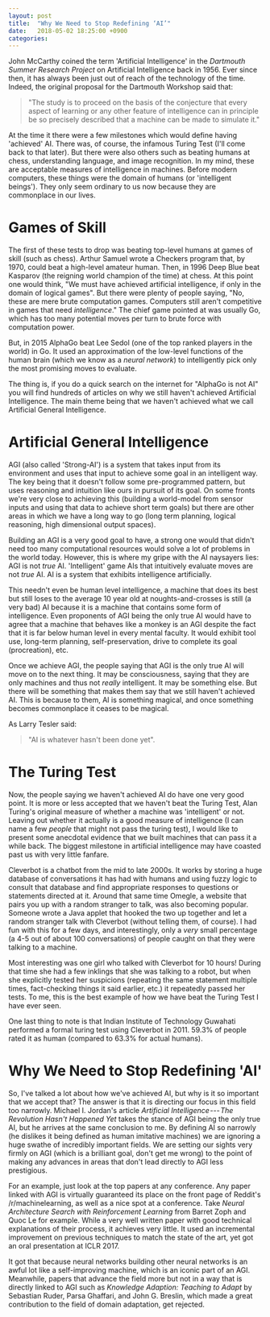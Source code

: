 ```yaml
---
layout: post
title:  "Why We Need to Stop Redefining ‘AI’"
date:   2018-05-02 18:25:00 +0900
categories:
---
```

John McCarthy coined the term 'Artificial Intelligence' in the *Dartmouth Summer Research Project* on Artificial Intelligence back in 1956. Ever since then, it has always been just out of reach of the technology of the time. Indeed, the original proposal for the Dartmouth Workshop said that:

> "The study is to proceed on the basis of the conjecture that every aspect of learning or any other feature of intelligence can in principle be so precisely described that a machine can be made to simulate it."

At the time it there were a few milestones which would define having 'achieved' AI. There was, of course, the infamous Turing Test (I'll come back to that later). But there were also others such as beating humans at chess, understanding language, and image recognition. In my mind, these are acceptable measures of intelligence in machines. Before modern computers, these things were the domain of humans (or 'intelligent beings'). They only seem ordinary to us now because they are commonplace in our lives.

Games of Skill
==============

The first of these tests to drop was beating top-level humans at games of skill (such as chess). Arthur Samuel wrote a Checkers program that, by 1970, could beat a high-level amateur human. Then, in 1996 Deep Blue beat Kasparov (the reigning world champion of the time) at chess. At this point one would think, "We must have achieved artificial intelligence, if only in the domain of logical games". But there were plenty of people saying, "No, these are mere brute computation games. Computers still aren't competitive in games that need *intelligence*." The chief game pointed at was usually Go, which has too many potential moves per turn to brute force with computation power.

But, in 2015 AlphaGo beat Lee Sedol (one of the top ranked players in the world) in Go. It used an approximation of the low-level functions of the human brain (which we know as a *neural network*) to intelligently pick only the most promising moves to evaluate.

The thing is, if you do a quick search on the internet for "AlphaGo is not AI" you will find hundreds of articles on why we still haven't achieved Artificial Intelligence. The main theme being that we haven't achieved what we call Artificial General Intelligence.

Artificial General Intelligence
===============================
AGI (also called 'Strong-AI') is a system that takes input from its environment and uses that input to achieve some goal in an intelligent way. The key being that it doesn't follow some pre-programmed pattern, but uses reasoning and intuition like ours in pursuit of its goal. On some fronts we're very close to achieving this (building a world-model from sensor inputs and using that data to achieve short term goals) but there are other areas in which we have a long way to go (long term planning, logical reasoning, high dimensional output spaces).

Building an AGI is a very good goal to have, a strong one would that didn't need too many computational resources would solve a lot of problems in the world today. However,  this is where my gripe with the AI naysayers lies: AGI is not *true* AI. 'Intelligent' game AIs that intuitively evaluate moves are not *true* AI. AI is a system that exhibits intelligence artificially.

This needn't even be human level intelligence, a machine that does its best but still loses to the average 10 year old at noughts-and-crosses is still (a very bad) AI because it is a machine that contains some form of intelligence. Even proponents of AGI being the only true AI would have to agree that a machine that behaves like a monkey is an AGI despite the fact that it is far below human level in every mental faculty. It would exhibit tool use, long-term planning, self-preservation, drive to complete its goal (procreation), etc.

Once we achieve AGI, the people saying that AGI is the only true AI will move on to the next thing. It may be consciousness, saying that they are only machines and thus not *really* intelligent. It may be something else. But there will be something that makes them say that we still haven't achieved AI. This is because to them, AI is something magical, and once something becomes commonplace it ceases to be magical.

As Larry Tesler said:
> "AI is whatever hasn't been done yet".

The Turing Test
===============

Now, the people saying we haven't achieved AI do have one very good point. It is more or less accepted that we haven't beat the Turing Test, Alan Turing's original measure of whether a machine was 'intelligent' or not. Leaving out whether it actually is a good measure of intelligence (I can name a few *people* that might not pass the turing test), I would like to present some anecdotal evidence that we built machines that can pass it a while back. The biggest milestone in artificial intelligence may have coasted past us with very little fanfare.

Cleverbot is a chatbot from the mid to late 2000s. It works by storing a huge database of conversations it has had with humans and using fuzzy logic to consult that database and find appropriate responses to questions or statements directed at it. Around that same time Omegle, a website that pairs you up with a random stranger to talk, was also becoming popular. Someone wrote a Java applet that hooked the two up together and let a random stranger talk with Cleverbot (without telling them, of course). I had fun with this for a few days, and interestingly, only a *very* small percentage (a 4-5 out of about 100 conversations) of people caught on that they were talking to a machine.

Most interesting was one girl who talked with Cleverbot for 10 hours! During that time she had a few inklings that she was talking to a robot, but when she explicitly tested her suspicions (repeating the same statement multiple times, fact-checking things it said earlier, etc.) it repeatedly passed her tests. To me, this is the best example of how we have beat the Turing Test I have ever seen.

One last thing to note is that Indian Institute of Technology Guwahati performed a formal turing test using Cleverbot in 2011. 59.3% of people rated it as human (compared to 63.3% for actual humans).

Why We Need to Stop Redefining 'AI'
===================================

So, I've talked a lot about how we've achieved AI, but why is it so important that we accept that? The answer is that it is directing our focus in this field too narrowly. Michael I. Jordan's article *Artificial Intelligence --- The Revolution Hasn't Happened Yet* takes the stance of AGI being the only true AI, but he arrives at the same conclusion to me. By defining AI so narrowly (he dislikes it being defined as human imitative machines) we are ignoring a huge swathe of incredibly important fields. We are setting our sights very firmly on AGI (which is a brilliant goal, don't get me wrong) to the point of making any advances in areas that don't lead directly to AGI less prestigious.

For an example, just look at the top papers at any conference. Any paper linked with AGI is virtually guaranteed its place on the front page of Reddit's /r/machinelearning, as well as a nice spot at a conference. Take *Neural Architecture Search with Reinforcement Learning* from Barret Zoph and Quoc Le for example. While a very well written paper with good technical explanations of their process, it achieves very little. It used an incremental improvement on previous techniques to match the state of the art, yet got an oral presentation at ICLR 2017.

It got that because neural networks building other neural networks is an awful lot like a self-improving machine, which is an iconic part of an AGI. Meanwhile, papers that advance the field more but not in a way that is directly linked to AGI such as *Knowledge Adaption: Teaching to Adapt* by Sebastian Ruder, Parsa Ghaffari, and John G. Breslin, which made a great contribution to the field of domain adaptation, get rejected.
